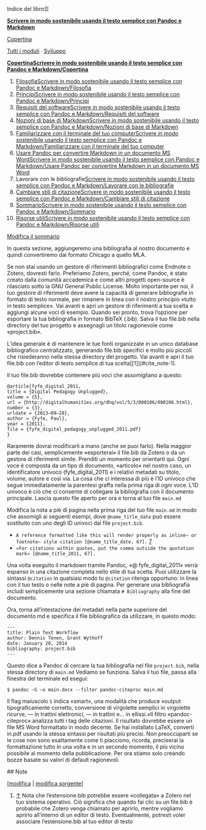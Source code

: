 




Indice del libro☰

**[Scrivere in modo sostenibile usando il testo semplice con Pandoc e Markdown](/wiki/Scrivere_in_modo_sostenibile_usando_il_testo_semplice_con_Pandoc_e_Markdown "Scrivere in modo sostenibile usando il testo semplice con Pandoc e Markdown")**


[Copertina](/wiki/Scrivere_in_modo_sostenibile_usando_il_testo_semplice_con_Pandoc_e_Markdown/Copertina "Scrivere in modo sostenibile usando il testo semplice con Pandoc e Markdown/Copertina")   
   
 [Tutti i moduli](/wiki/Categoria:Scrivere_in_modo_sostenibile_usando_il_testo_semplice_con_Pandoc_e_Markdown "Categoria:Scrivere in modo sostenibile usando il testo semplice con Pandoc e Markdown") ·  [Sviluppo](https://it.wikibooks.org/wiki/Speciale:EspandiTemplate?wpInput=%7B%7BTemplate:Bollettino%7C1=Scrivere_in_modo_sostenibile_usando_il_testo_semplice_con_Pandoc_e_Markdown%7D%7D#Bollettino)





**[Copertina](/wiki/Scrivere_in_modo_sostenibile_usando_il_testo_semplice_con_Pandoc_e_Markdown/Copertina "Scrivere in modo sostenibile usando il testo semplice con Pandoc e Markdown/Copertina")[Scrivere in modo sostenibile usando il testo semplice con Pandoc e Markdown/Copertina](/wiki/Aiuto:Fasi_di_sviluppo "Aiuto:Fasi di sviluppo")**
1. [Filosofia](/wiki/Scrivere_in_modo_sostenibile_usando_il_testo_semplice_con_Pandoc_e_Markdown/Filosofia "Scrivere in modo sostenibile usando il testo semplice con Pandoc e Markdown/Filosofia")[Scrivere in modo sostenibile usando il testo semplice con Pandoc e Markdown/Filosofia](/wiki/Aiuto:Fasi_di_sviluppo "Aiuto:Fasi di sviluppo")
2. [Principi](/wiki/Scrivere_in_modo_sostenibile_usando_il_testo_semplice_con_Pandoc_e_Markdown/Principi "Scrivere in modo sostenibile usando il testo semplice con Pandoc e Markdown/Principi")[Scrivere in modo sostenibile usando il testo semplice con Pandoc e Markdown/Principi](/wiki/Aiuto:Fasi_di_sviluppo "Aiuto:Fasi di sviluppo")
3. [Requisiti del software](/wiki/Scrivere_in_modo_sostenibile_usando_il_testo_semplice_con_Pandoc_e_Markdown/Requisiti_del_software "Scrivere in modo sostenibile usando il testo semplice con Pandoc e Markdown/Requisiti del software")[Scrivere in modo sostenibile usando il testo semplice con Pandoc e Markdown/Requisiti del software](/wiki/Aiuto:Fasi_di_sviluppo "Aiuto:Fasi di sviluppo")
4. [Nozioni di base di Markdown](/wiki/Scrivere_in_modo_sostenibile_usando_il_testo_semplice_con_Pandoc_e_Markdown/Nozioni_di_base_di_Markdown "Scrivere in modo sostenibile usando il testo semplice con Pandoc e Markdown/Nozioni di base di Markdown")[Scrivere in modo sostenibile usando il testo semplice con Pandoc e Markdown/Nozioni di base di Markdown](/wiki/Aiuto:Fasi_di_sviluppo "Aiuto:Fasi di sviluppo")
5. [Familiarizzare con il terminale del tuo computer](/wiki/Scrivere_in_modo_sostenibile_usando_il_testo_semplice_con_Pandoc_e_Markdown/Familiarizzare_con_il_terminale_del_tuo_computer "Scrivere in modo sostenibile usando il testo semplice con Pandoc e Markdown/Familiarizzare con il terminale del tuo computer")[Scrivere in modo sostenibile usando il testo semplice con Pandoc e Markdown/Familiarizzare con il terminale del tuo computer](/wiki/Aiuto:Fasi_di_sviluppo "Aiuto:Fasi di sviluppo")
6. [Usare Pandoc per convertire Markdown in un documento MS Word](/wiki/Scrivere_in_modo_sostenibile_usando_il_testo_semplice_con_Pandoc_e_Markdown/Usare_Pandoc_per_convertire_Markdown_in_un_documento_MS_Word "Scrivere in modo sostenibile usando il testo semplice con Pandoc e Markdown/Usare Pandoc per convertire Markdown in un documento MS Word")[Scrivere in modo sostenibile usando il testo semplice con Pandoc e Markdown/Usare Pandoc per convertire Markdown in un documento MS Word](/wiki/Aiuto:Fasi_di_sviluppo "Aiuto:Fasi di sviluppo")
7. Lavorare con le bibliografie[Scrivere in modo sostenibile usando il testo semplice con Pandoc e Markdown/Lavorare con le bibliografie](/wiki/Aiuto:Fasi_di_sviluppo "Aiuto:Fasi di sviluppo")
8. [Cambiare stili di citazione](/wiki/Scrivere_in_modo_sostenibile_usando_il_testo_semplice_con_Pandoc_e_Markdown/Cambiare_stili_di_citazione "Scrivere in modo sostenibile usando il testo semplice con Pandoc e Markdown/Cambiare stili di citazione")[Scrivere in modo sostenibile usando il testo semplice con Pandoc e Markdown/Cambiare stili di citazione](/wiki/Aiuto:Fasi_di_sviluppo "Aiuto:Fasi di sviluppo")
9. [Sommario](/wiki/Scrivere_in_modo_sostenibile_usando_il_testo_semplice_con_Pandoc_e_Markdown/Sommario "Scrivere in modo sostenibile usando il testo semplice con Pandoc e Markdown/Sommario")[Scrivere in modo sostenibile usando il testo semplice con Pandoc e Markdown/Sommario](/wiki/Aiuto:Fasi_di_sviluppo "Aiuto:Fasi di sviluppo")
10. [Risorse utili](/wiki/Scrivere_in_modo_sostenibile_usando_il_testo_semplice_con_Pandoc_e_Markdown/Risorse_utili "Scrivere in modo sostenibile usando il testo semplice con Pandoc e Markdown/Risorse utili")[Scrivere in modo sostenibile usando il testo semplice con Pandoc e Markdown/Risorse utili](/wiki/Aiuto:Fasi_di_sviluppo "Aiuto:Fasi di sviluppo")


[Modifica il sommario](https://it.wikibooks.org/w/index.php?title=Template%3AScrivere_in_modo_sostenibile_usando_il_testo_semplice_con_Pandoc_e_Markdown&action=edit)




  

In questa sezione, aggiungeremo una bibliografia al nostro documento e quindi convertiremo dal formato Chicago a quello MLA.


Se non stai usando un gestore di riferimenti bibliografici come Endnote o Zotero, dovresti farlo. Preferiamo Zotero, perché, come Pandoc, è stato creato dalla comunità accademica e come altri progetti open\-source è rilasciato sotto la GNU General Public License. Molto importante per noi, il tuo gestore di riferimenti deve avere la capacità di generare bibliografie in formato di testo normale, per rimanere in linea con il nostro principio «tutto in testo semplice». Vai avanti e apri un gestore di riferimenti a tua scelta e aggiungi alcune voci di esempio. Quando sei pronto, trova l’opzione per esportare la tua bibliografia in formato BibTeX (.bib). Salva il tuo file.bib nella directory del tuo progetto e assegnagli un titolo ragionevole come «project.bib».


L’idea generale è di mantenere le tue fonti organizzate in un unico database bibliografico centralizzato, generando file.bib specifici e molto più piccoli che risiederanno nella stessa directory del progetto. Vai avanti e apri il tuo file.bib con l’editor di testo semplice di tua scelta[\[1]](#cite_note-1).


Il tuo file.bib dovrebbe contenere più voci che assomigliano a questo:




```
@article{fyfe_digital_2011,
title = {Digital Pedagogy Unplugged},
volume = {5},
url = {http://digitalhumanities.org/dhq/vol/5/3/000106/000106.html},
number = {3},
urldate = {2013–09–28},
author = {Fyfe, Paul},
year = {2011},
file = {fyfe_digital_pedagogy_unplugged_2011.pdf}
}

```

Raramente dovrai modificarli a mano (anche se puoi farlo). Nella maggior parte dei casi, semplicemente «esporterai» il file.bib da Zotero o da un gestore di riferimenti simile. Prenditi un momento per orientarti qui. Ogni voce è composta da un tipo di documento, «articolo» nel nostro caso, un identificatore univoco (fyfe\_digital\_2011\) e i relativi metadati su titolo, volume, autore e così via. La cosa che ci interessa di più è l’ID univoco che segue immediatamente la parentesi graffa nella prima riga di ogni voce. L’ID univoco è ciò che ci consente di collegare la bibliografia con il documento principale. Lascia questo file aperto per ora e torna al tuo file `main.md`


Modifica la nota a piè di pagina nella prima riga del tuo file `main.md` in modo che assomigli ai seguenti esempi, dove `@name_title_date` può essere sostituito con uno degli ID univoci dal file `project.bib`.



* `A reference formatted like this will render properly as inline— or footnote— style citation [@name_title_date, 67].` [7](#fn:7)
* `«For citations within quotes, put the comma outside the quotation mark» [@name_title_2011, 67].`


Una volta eseguito il markdown tramite Pandoc, «@ fyfe\_digital\_2011» verrà espanso in una citazione completa nello stile di tua scelta. Puoi utilizzare la sintassi `@citation` in qualsiasi modo tu `@citation` ritenga opportuno: in linea con il tuo testo o nelle note a piè di pagina. Per generare una bibliografia includi semplicemente una sezione chiamata `# Bibliography` alla fine del documento.


Ora, torna all’intestazione dei metadati nella parte superiore del documento.md e specifica il file bibliografico da utilizzare, in questo modo:




```
---
title: Plain Text Workflow
author: Dennis Tenen, Grant Wythoff
date: January 20, 2014
bibliography: project.bib
---

```

Questo dice a Pandoc di cercare la tua bibliografia nel file `project.bib`, nella stessa directory di `main.md` Vediamo se funziona. Salva il tuo file, passa alla finestra del terminale ed esegui:




```
$ pandoc —S —o main.docx --filter pandoc-citeproc main.md

```

Il flag maiuscolo `S` indica «smart», una modalità che produce «output tipograficamente corretto, conversione di virgolette semplici in virgolette ricurve, — in trattini elettronici, — in trattini e... in ellissi.«Il filtro «pandoc\-citeproc» analizza tutti i tag delle citazioni. Il risultato dovrebbe essere un file MS Word formattato in modo decente. Se hai installato LaTeX, converti in.pdf usando la stessa sintassi per risultati più precisi. Non preoccuparti se le cose non sono esattamente come ti piacciono, ricorda, preciserai la formattazione tutto in una volta e in un secondo momento, il più vicino possibile al momento della pubblicazione. Per ora stiamo solo creando bozze basate su valori di default ragionevoli.




<div style=\"page-break-before:always\"></div>
## Note

\[[modifica](/w/index.php?title=Scrivere_in_modo_sostenibile_usando_il_testo_semplice_con_Pandoc_e_Markdown/Lavorare_con_le_bibliografie&veaction=edit&section=1 "Modifica la sezione Note") \| [modifica sorgente](/w/index.php?title=Scrivere_in_modo_sostenibile_usando_il_testo_semplice_con_Pandoc_e_Markdown/Lavorare_con_le_bibliografie&action=edit&section=1 "Edit section's source code: Note")]
1. [↑](#cite_ref-1) Nota che l’estensione.bib potrebbe essere «collegata» a Zotero nel tuo sistema operativo. Ciò significa che quando fai clic su un file.bib è probabile che Zotero venga chiamato per aprirlo, mentre vogliamo aprirlo all’interno di un editor di testo. Eventualmente, potresti voler associare l’estensione.bib al tuo editor di testo





